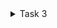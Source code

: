 <details>
  
<summary> Task 3 </summary>

## 15 Unique RISC-V Instructiona and their 32-bit encodings
  
## RISC-V instructions and their Encodings

addi sp, sp, -16
Type: I-Type 
Binary Encoding: 11111111 00000001 000 00010 0010011

sd ra, 8(sp)
Type: S-Type 
Binary Encoding: 00000001 00001 00101 010 01000 0100011

li a5, 100 
Type: I-Type 
Binary Encoding: 00000110 01000000 000 01010 0010011

addiw a5, a5, -1
Type: I-Type 
Binary Encoding: 11111111 01111000 000 01010 0011011

bnez a5, <main+0xc>
Type: B-Type 
Binary Encoding: 11111110 01111001 001 00000 1100011

lui a2, 0x1
Type: U-Type 
Binary Encoding: 00000000 00000001 00010 0110111

addi a2, a2, 954
Type: I-Type 
Binary Encoding: 00111011 10100110 000 00010 0010011

li a1, 100 
Type: I-Type 
Binary Encoding: 00000110 01000000 000 00011 0010011

lui a0, 0x21
Type: U-Type 
Binary Encoding: 00000010 00010000 00000 0110111

addi a0, a0, 400
Type: I-Type 
Binary Encoding: 00011001 00000101 000 00000 0010011

jal ra, <printf>
Type: J-Type 
Binary Encoding: 00000000 00000000 000 00001 1101111

li a0, 0 
Type: I-Type 
Binary Encoding: 00000000 00000000 000 00000 0010011

ld ra, 8(sp)
Type: I-Type 
Binary Encoding: 00000000 10000001 010 00001 0000011

addi sp, sp, 16
Type: I-Type 
Binary Encoding: 00010000 00000001 000 00010 0010011

ret 
Type: I-Type 
Binary Encoding: 00000000 00000000 000 00000 1100111







<details>

<summary> TASK 5

## OVERVIEW OF SMART PLANT CARE VSD QUADRON MINI BOARD

The Smart Plant Care system operates through a network of interconnected components that work together to provide real-time monitoring and automated watering solutions. The user can remotely monitor the plant’s environment and adjust the soil moisture threshold via a WiFi-connected interface. When the soil moisture level falls below the set threshold, the system automatically activates a water pump to deliver the necessary amount of water to the plant. This process helps in conserving water and ensuring that the plant remains healthy.

## COMPONENTS REQUIRED
CH32V003F4U6 Microcontroller: Acts as the central processing unit, managing sensor data and system operations.
ESP-01S ESP8266 WiFi Module: Facilitates wireless communication, allowing remote data monitoring and control.
Soil Moisture Sensor Module: Detects the moisture content in the soil.
DHT11 Humidity and Temperature Sensor: Measures ambient temperature and humidity.
Water Pump: Provides irrigation to the plant when needed.
Relay Module: Helps to control high-power pump with low-power signals.
Switch: Manages the on/off states of the water pump.

## TABLE FOR PIN CONFIGURATION
For Soil Moisture senosor
VCC - 3.3V
GND - GND
SIG - PA2

FOR RELAY MODULE
VCC - 3.3V
GND - GND
IN - PC0

FOR ESP 01S 8266 WIFI MODULE
VCC - 3.3V
CH_EN - 3.3V
GND - GND
UORXD - PD5
UOTXD - PD6







